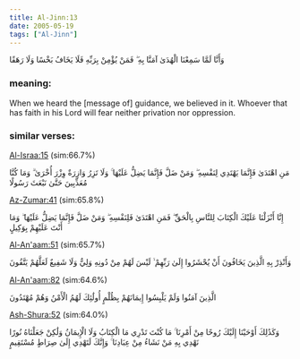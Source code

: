 ```yaml
---
title: Al-Jinn:13
date: 2005-05-19
tags: ["Al-Jinn"]
---
```

وَأَنَّا لَمَّا سَمِعْنَا الْهُدَىٰ آمَنَّا بِهِ ۖ فَمَنْ يُؤْمِنْ بِرَبِّهِ فَلَا يَخَافُ بَخْسًا وَلَا رَهَقًا
### meaning: 
When we heard the [message of] guidance, we believed in it. Whoever that has faith in his Lord will fear neither privation nor oppression.
### similar verses: 

[Al-Israa:15](/17/15) (sim:66.7%)

مَنِ اهْتَدَىٰ فَإِنَّمَا يَهْتَدِي لِنَفْسِهِ ۖ وَمَنْ ضَلَّ فَإِنَّمَا يَضِلُّ عَلَيْهَا ۚ وَلَا تَزِرُ وَازِرَةٌ وِزْرَ أُخْرَىٰ ۗ وَمَا كُنَّا مُعَذِّبِينَ حَتَّىٰ نَبْعَثَ رَسُولًا

[Az-Zumar:41](/39/41) (sim:65.8%)

إِنَّا أَنْزَلْنَا عَلَيْكَ الْكِتَابَ لِلنَّاسِ بِالْحَقِّ ۖ فَمَنِ اهْتَدَىٰ فَلِنَفْسِهِ ۖ وَمَنْ ضَلَّ فَإِنَّمَا يَضِلُّ عَلَيْهَا ۖ وَمَا أَنْتَ عَلَيْهِمْ بِوَكِيلٍ

[Al-An'aam:51](/6/51) (sim:65.7%)

وَأَنْذِرْ بِهِ الَّذِينَ يَخَافُونَ أَنْ يُحْشَرُوا إِلَىٰ رَبِّهِمْ ۙ لَيْسَ لَهُمْ مِنْ دُونِهِ وَلِيٌّ وَلَا شَفِيعٌ لَعَلَّهُمْ يَتَّقُونَ

[Al-An'aam:82](/6/82) (sim:64.6%)

الَّذِينَ آمَنُوا وَلَمْ يَلْبِسُوا إِيمَانَهُمْ بِظُلْمٍ أُولَٰئِكَ لَهُمُ الْأَمْنُ وَهُمْ مُهْتَدُونَ

[Ash-Shura:52](/42/52) (sim:64.0%)

وَكَذَٰلِكَ أَوْحَيْنَا إِلَيْكَ رُوحًا مِنْ أَمْرِنَا ۚ مَا كُنْتَ تَدْرِي مَا الْكِتَابُ وَلَا الْإِيمَانُ وَلَٰكِنْ جَعَلْنَاهُ نُورًا نَهْدِي بِهِ مَنْ نَشَاءُ مِنْ عِبَادِنَا ۚ وَإِنَّكَ لَتَهْدِي إِلَىٰ صِرَاطٍ مُسْتَقِيمٍ
